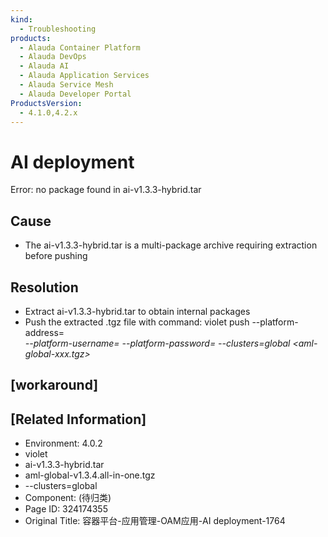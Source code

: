 ```yaml
---
kind:
  - Troubleshooting
products:
  - Alauda Container Platform
  - Alauda DevOps
  - Alauda AI
  - Alauda Application Services
  - Alauda Service Mesh
  - Alauda Developer Portal
ProductsVersion:
  - 4.1.0,4.2.x
---
```

<!-- A type of document that involves encountering a fault, diagnosing it, performing root cause analysis, and providing solutions. -->

# AI deployment

Error: no package found in ai-v1.3.3-hybrid.tar

## Cause
- The ai-v1.3.3-hybrid.tar is a multi-package archive requiring extraction before pushing

## Resolution
- Extract ai-v1.3.3-hybrid.tar to obtain internal packages
- Push the extracted .tgz file with command: violet push --platform-address=<address> --platform-username=<user> --platform-password=<password> --clusters=global <aml-global-xxx.tgz>

## [workaround]

## [Related Information]
- Environment: 4.0.2
- violet
- ai-v1.3.3-hybrid.tar
- aml-global-v1.3.4.all-in-one.tgz
- --clusters=global
- Component: (待归类)
- Page ID: 324174355
- Original Title: 容器平台-应用管理-OAM应用-AI deployment-1764
